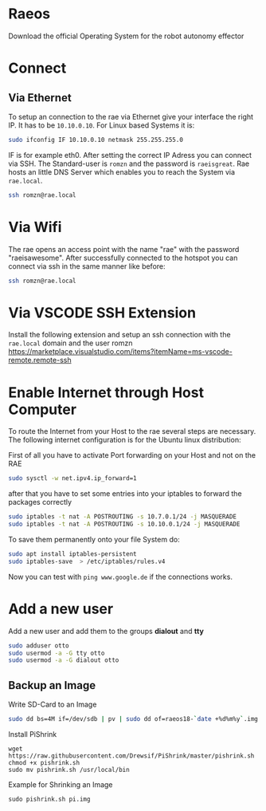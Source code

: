 # Raeos
Download the official Operating System for the robot autonomy effector
# Connect 
## Via Ethernet
To setup an connection to the rae via Ethernet give your interface the right IP. It has to be `10.10.0.10`.
For Linux based Systems it is:
```bash
sudo ifconfig IF 10.10.0.10 netmask 255.255.255.0
```
IF is for example eth0. After setting the correct IP Adress you can connect via SSH.
The Standard-user is `romzn` and the password is `raeisgreat`. 
Rae hosts an little DNS Server which enables you to reach the System via `rae.local`.


```bash
ssh romzn@rae.local
```

# Via Wifi
The rae opens an access point with the name "rae" with the password "raeisawesome".
After successfully connected to the hotspot you can connect via ssh in the same manner like before:

```bash
ssh romzn@rae.local
```

# Via VSCODE SSH Extension
Install the following extension and setup an ssh connection with the `rae.local` domain and the user romzn
https://marketplace.visualstudio.com/items?itemName=ms-vscode-remote.remote-ssh

# Enable Internet through Host Computer
To route the Internet from your Host to the rae several steps are necessary. 
The following internet configuration is for the Ubuntu linux distribution:

First of all you have to activate Port forwarding on your Host and not on the RAE
```bash
sudo sysctl -w net.ipv4.ip_forward=1
```

after that you have to set some entries into your iptables to forward the packages correctly
```bash
sudo iptables -t nat -A POSTROUTING -s 10.7.0.1/24 -j MASQUERADE
sudo iptables -t nat -A POSTROUTING -s 10.10.0.1/24 -j MASQUERADE
```
To save them permanently onto your file System do:

```bash
sudo apt install iptables-persistent
sudo iptables-save  > /etc/iptables/rules.v4
```
Now you can test with `ping www.google.de` if the connections works.

# Add a new user
Add a new user and add them to the groups __dialout__ and __tty__

```bash
sudo adduser otto
sudo usermod -a -G tty otto
sudo usermod -a -G dialout otto
```



## Backup an Image
Write SD-Card to an Image
```bash
sudo dd bs=4M if=/dev/sdb | pv | sudo dd of=raeos18-`date +%d%m%y`.img
```
Install PiShrink
```
wget https://raw.githubusercontent.com/Drewsif/PiShrink/master/pishrink.sh
chmod +x pishrink.sh
sudo mv pishrink.sh /usr/local/bin
```
Example for Shrinking an Image
```
sudo pishrink.sh pi.img
```
